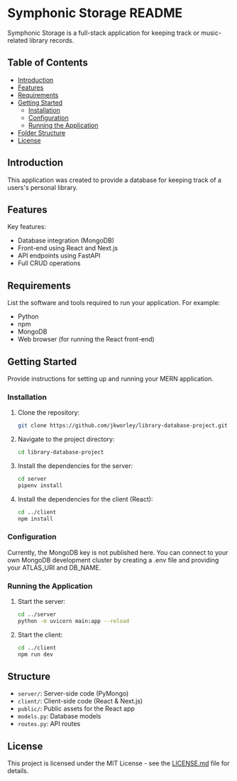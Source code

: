 # Symphonic Storage README

Symphonic Storage is a full-stack application for keeping track or music-related library records.

## Table of Contents

- [Introduction](#introduction)
- [Features](#features)
- [Requirements](#requirements)
- [Getting Started](#getting-started)
  - [Installation](#installation)
  - [Configuration](#configuration)
  - [Running the Application](#running-the-application)
- [Folder Structure](#folder-structure)
- [License](#license)

## Introduction

This application was created to provide a database for keeping track of a users's personal library.

## Features

Key features:

- Database integration (MongoDB)
- Front-end using React and Next.js
- API endpoints using FastAPI
- Full CRUD operations

## Requirements

List the software and tools required to run your application. For example:

- Python 
- npm 
- MongoDB 
- Web browser (for running the React front-end)

## Getting Started

Provide instructions for setting up and running your MERN application.

### Installation

1. Clone the repository:

   ```bash
   git clone https://github.com/jkworley/library-database-project.git
   ```

2. Navigate to the project directory:

   ```bash
   cd library-database-project
   ```

3. Install the dependencies for the server:

   ```bash
   cd server
   pipenv install
   ```

4. Install the dependencies for the client (React):

   ```bash
   cd ../client
   npm install
   ```

### Configuration

Currently, the MongoDB key is not published here. You can connect to your own MongoDB development cluster by creating a .env file and providing your ATLAS_URI and DB_NAME.

### Running the Application

1. Start the server:

   ```bash
   cd ../server
   python -m uvicorn main:app --reload
   ```

2. Start the client:

   ```bash
   cd ../client
   npm run dev
   ```

## Structure

- `server/`: Server-side code (PyMongo)
- `client/`: Client-side code (React & Next.js)
- `public/`: Public assets for the React app
- `models.py`: Database models
- `routes.py`: API routes

## License

This project is licensed under the MIT License - see the [LICENSE.md](LICENSE.md) file for details.